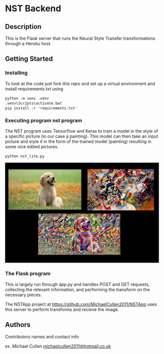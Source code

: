 # NST Backend

## Description

This is the Flask server that runs the Neural Style Transfer transformations through a Heroku host.

## Getting Started

### Installing

To look at the code just fork this repo and set up a virtual environment and install requirements.txt using
```
python -m venv .venv
.venv\Scripts\activate.bat
pip install -r 'requirements.txt'
```

### Executing program nst program
The NST program uses Tensorflow and Keras to train a model in the style of a specific picture (in our case a painting). This model can then take an input picture and style it in the form of the trained model (painting) resulting in some nice edited pictures.

```
python nst_lite.py
```
![alt text](https://github.com/MichaelCullen2011/NSTBackend/blob/main/screenshot.png?raw=true)

### The Flask program
This is largely run through app.py and handles POST and GET requests, collecting the relevant information, and performing the transform on the necessary pieces.

The NSTApp project at https://github.com/MichaelCullen2011/NSTApp uses this server to perform transforms and recieve the image.

## Authors

Contributors names and contact info

ex. Michael Cullen
michaelcullen2011@hotmail.co.uk

